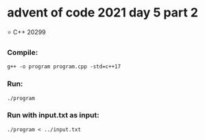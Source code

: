 # advent of code 2021 day 5 part 2
⭐ C++ 20299
### Compile:
```
g++ -o program program.cpp -std=c++17
```
### Run:
```
./program
```
### Run with input.txt as input:
```
./program < ../input.txt
```
